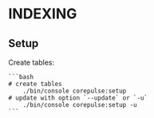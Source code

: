 # INDEXING

## Setup

Create tables:

    ```bash
    # create tables
        ./bin/console corepulse:setup
    # update with option `--update` or `-u`
        ./bin/console corepulse:setup -u
    ```